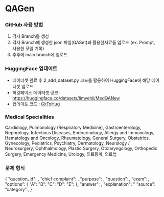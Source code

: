 # QAGen

### GitHub 사용 방법
1. 각자 Branch를 생성
2. 각자 Branch에 생성한 json 파일(QASet)과 활용한자료들 업로드 (ex. Prompt, 사용한 모델 기록)
3. 추후에 main branch에 업로드

### 

### HuggingFace 업데이트 
- 데이터셋 완료 후 2_add_dataset.py 코드를 활용하여 HuggingFace에 해당 데이터셋 업로드
- 허깅페이스 데이터셋 링크 : https://huggingface.co/datasets/limyehji/MedQANew 
- 업데이트 코드 : [GitToHug](/src)

### Medical Specialities
Cardiology, Pulmonology (Respiratory Medicine), Gastroenterology, Nephrology, Infectious Diseases, Endocrinology, Allergy and Immunology, Hematology and Oncology, Rheumatology, General Surgery, Obstetrics, Gynecology, Pediatrics, Psychiatry, Dermatology, Neurology / Neurosurgery, Ophthalmology, Plastic Surgery, Otolaryngology, Orthopedic Surgery, Emergency Medicine, Urology, 의료통계, 의료법

### 문제 형식
{ "question_id": ,
"chief complaint": ,
"purpose": ,
"question”: ,
“exam”: ,
"options": { "A": "B": "C": "D": "E": },
"answer": ,
"explanation": "
"source": 
“category”:,
}
